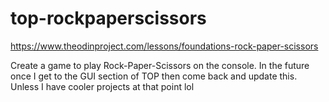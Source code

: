 # top-rockpaperscissors
https://www.theodinproject.com/lessons/foundations-rock-paper-scissors

Create a game to play Rock-Paper-Scissors on the console.
In the future once I get to the GUI section of TOP then come back and update this. 
Unless I have cooler projects at that point lol